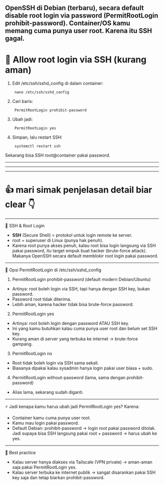 OpenSSH di Debian (terbaru), secara default disable root login via password (PermitRootLogin prohibit-password).
Container/OS kamu memang cuma punya user root. Karena itu SSH gagal.
---
# 🔧 Allow root login via SSH (kurang aman)
1. Edit /etc/ssh/sshd_config di dalam container:

        nano /etc/ssh/sshd_config
2. Cari baris:

        PermitRootLogin prohibit-password
3. Ubah jadi:

        PermitRootLogin yes
4. Simpan, lalu restart SSH:

        systemctl restart ssh
Sekarang bisa SSH root@container pakai password.

---
---
---

# 👍 mari simak penjelasan detail biar clear 👇
---
🔑 SSH & Root Login
- **SSH** (Secure Shell) = protokol untuk login remote ke server.
- root = superuser di Linux (punya hak penuh).
- Karena root punya akses penuh, kalau root bisa login langsung via SSH pakai password, itu target empuk buat hacker (brute-force attack).
Makanya OpenSSH secara default memblokir root login pakai password.
---
📂 Opsi PermitRootLogin di /etc/ssh/sshd_config
1. PermitRootLogin prohibit-password (default modern Debian/Ubuntu)
- Artinya: root boleh login via SSH, tapi hanya dengan SSH key, bukan password.
- Password root tidak diterima.
- Lebih aman, karena hacker tidak bisa brute-force password.
2. PermitRootLogin yes
- Artinya: root boleh login dengan password ATAU SSH key.
- Ini yang kamu butuhkan kalau cuma punya user root dan belum set SSH key.
- Kurang aman di server yang terbuka ke internet → brute-force gampang.
3. PermitRootLogin no
- Root tidak boleh login via SSH sama sekali.
- Biasanya dipakai kalau sysadmin hanya login pakai user biasa + sudo.
4. PermitRootLogin without-password (lama, sama dengan prohibit-password)
- Alias lama, sekarang sudah diganti.
---
⚡ Jadi kenapa kamu harus ubah jadi PermitRootLogin yes?
Karena:
- Container kamu cuma punya user root.
- Kamu mau login pakai password.
- Default Debian: prohibit-password → login root pakai password ditolak.
Jadi supaya bisa SSH langsung pakai root + password → harus ubah ke yes.
---
📌 Best practice
- Kalau server hanya diakses via Tailscale (VPN private) → aman-aman saja pakai PermitRootLogin yes.
- Kalau server terbuka ke internet publik → sangat disarankan pakai SSH key saja dan tetap biarkan prohibit-password.
